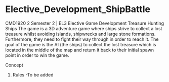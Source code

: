 # Elective_Development_ShipBattle
CMD1920 2 Semester 2 | EL3 Elective Game Development 
Treasure Hunting Ships
The game is a 3D adventure game where ships strive to collect a lost treasure whilst avoiding islands, shipwrecks and large stone formations. Furthermore, they need to fight their way through in order to reach it. The goal of the game is the AI (the ships) to collect the lost treasure which is located in the middle of the map and return it back to their initial spawn point in order to win the game.

Concept
1. Rules
-To be added



